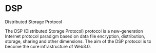 # DSP
Distributed Storage Protocol

The DSP (Distributed Storage Protocol) protocol is a new-generation Internet protocol paradigm based on data file encryption, distribution, storage, sharing and other dimensions. The aim of the DSP protocol is to become the core infrastructure of Web3.0.
